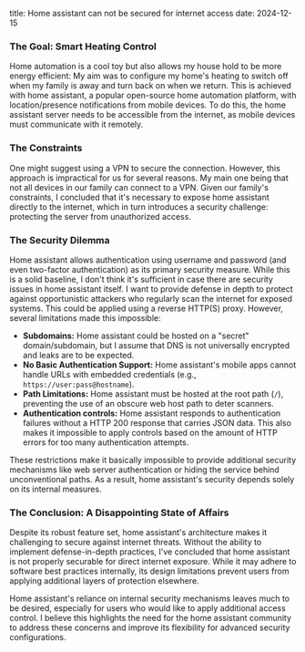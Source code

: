 title: Home assistant can not be secured for internet access
date: 2024-12-15

### The Goal: Smart Heating Control

Home automation is a cool toy but also allows my house hold to be more energy efficient: My aim was to configure my home's heating to switch off when my family is away and turn back on when we return. This is achieved with home assistant, a popular open-source home automation platform, with location/presence notifications from mobile devices. To do this, the home assistant server needs to be accessible from the internet, as mobile devices must communicate with it remotely.

### The Constraints

One might suggest using a VPN to secure the connection. However, this approach is impractical for us for several reasons.
My main one being that not all devices in our family can connect to a VPN.
Given our family's constraints, I concluded that it's necessary to expose home assistant directly to the internet, which in turn introduces a security challenge: protecting the server from unauthorized access.

### The Security Dilemma

Home assistant allows authentication using username and password (and even two-factor authentication) as its primary security measure.
While this is a solid baseline, I don't think it's sufficient in case there are security issues in home assistant itself.
I want to provide defense in depth to protect against opportunistic attackers who regularly scan the internet for exposed systems.
This could be applied using a reverse HTTP(S) proxy. However, several limitations made this impossible:

- **Subdomains:** Home assistant could be hosted on a "secret" domain/subdomain, but I assume that DNS is not universally encrypted and leaks are to be expected.
- **No Basic Authentication Support:** Home assistant's mobile apps cannot handle URLs with embedded credentials (e.g., `https://user:pass@hostname`).
- **Path Limitations:** Home assistant must be hosted at the root path (`/`), preventing the use of an obscure web host path to deter scanners.
- **Authentication controls:** Home assistant responds to authentication failures without a HTTP 200 response that carries JSON data. This also makes it impossible to apply controls based on the amount of HTTP errors for too many authentication attempts.

These restrictions make it basically impossible to provide additional security mechanisms like web server authentication or hiding the service behind unconventional paths. As a result, home assistant's security depends solely on its internal measures.

### The Conclusion: A Disappointing State of Affairs

Despite its robust feature set, home assistant's architecture makes it challenging to secure against internet threats. Without the ability to implement defense-in-depth practices, I've concluded that home assistant is not properly securable for direct internet exposure. While it may adhere to software best practices internally, its design limitations prevent users from applying additional layers of protection elsewhere.

Home assistant's reliance on internal security mechanisms leaves much to be desired, especially for users who would like to apply additional access control. I believe this highlights the need for the home assistant community to address these concerns and improve its flexibility for advanced security configurations.
